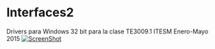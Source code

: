 # Interfaces2
Drivers para Windows 32 bit para la clase TE3009.1 ITESM Enero-Mayo 2015
[![ScreenShot](https://raw.github.com/GabLeRoux/WebMole/master/ressources/WebMole_Youtube_Video.png)](http://youtu.be/vt5fpE0bzSY)
